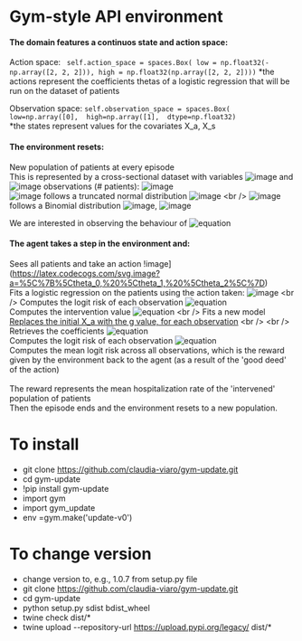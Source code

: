 # Gym-style API environment


#### The domain features a continuos state and action space:
Action space: ```
self.action_space = spaces.Box(
                                      low = np.float32(-np.array([2, 2, 2])),
                                      high = np.float32(np.array([2, 2, 2])))```
*the actions represent the coefficients thetas of a logistic regression that will be run on the dataset of patients            

Observation space: `self.observation_space = spaces.Box(
                                                low=np.array([0], 
                                                high=np.array([1], 
                                                dtype=np.float32)  `          
*the states represent values for the covariates X_a, X_s

#### The environment resets:

New population of patients at every episode <br />
This is represented by a cross-sectional dataset with variables ![image](https://latex.codecogs.com/svg.image?Y,%20X_a,%20X_s) and ![image](https://latex.codecogs.com/svg.image?N) observations (# patients): ![image](https://latex.codecogs.com/svg.image?%5C%7BY,%20X_a,%20X_s%5C%7D_%7Bi=1%7D%5EN)  <br />
![image](https://latex.codecogs.com/svg.image?20X_a,%20X_s) follows a truncated normal distribution ![image](https://latex.codecogs.com/svg.image?(a=0,%20b=%5Cinfty)) <br />
![image](https://latex.codecogs.com/svg.image?Y) follows a Binomial distribution ![image](https://latex.codecogs.com/svg.image?Bin(p,%20n)), ![image](https://latex.codecogs.com/svg.image?p=0.5) <br />

We are interested in observing the behaviour of ![equation](https://latex.codecogs.com/svg.image?%5Cmathbb%7BE%7D%5BY=1%7CX%5D=f(b_0%20&plus;%20b_1%20X_a%20&plus;%20b_2%20X_s))


#### The agent takes a step in the environment and:

Sees all patients and take an action !image](https://latex.codecogs.com/svg.image?a=%5C%7B%5Ctheta_0,%20%5Ctheta_1,%20%5Ctheta_2%5C%7D) <br />
Fits a logistic regression on the patients using the action taken: ![image](https://latex.codecogs.com/svg.image?%5Cmathbb%7BE%7D%5BY=1%7CX%5D=%5Cfrac%7B1%7D%7B1&plus;%20%5Cexp%5E%7B-(X_s&plus;X_a)%7D) <br />
Computes the logit risk of each observation ![equation](https://latex.codecogs.com/svg.image?%5Crho_1) <br />
Computes the intervention value ![equation](https://latex.codecogs.com/svg.image?%5Cbar%7BX%7D_a%20=%20g(%5Crho_1,%20X_a)) <br />
Fits a new model [Replaces the initial X_a with the g value, for each observation](https://latex.codecogs.com/svg.image?%5Cmathbb%7BE%7D%5BY=1%7C%5Cbar%7BX%7D_a,%20X_s%5D=logistic(%5Cbar%7BX%7D_a,%20X_s)) <br />
 <br />
Retrieves the coefficients ![equation](https://latex.codecogs.com/svg.image?\{\theta_0^{(2)},&space;\theta_1^{(2)},&space;\theta_2^{(2)}\}) <br />
Computes the logit risk of each observation ![equation](https://latex.codecogs.com/svg.image?%5Crho_2)  <br />
Computes the mean logit risk across all observations, which is the reward given by the environment back to the agent (as a result of the 'good deed' of the action) <br />
 <br />
The reward represents the mean hospitalization rate of the 'intervened' population of patients <br />
Then the episode ends and the environment resets to a new population. <br />

# To install
- git clone https://github.com/claudia-viaro/gym-update.git
- cd gym-update
- !pip install gym-update
- import gym
- import gym_update
- env =gym.make('update-v0')

# To change version
- change version to, e.g., 1.0.7 from setup.py file
- git clone https://github.com/claudia-viaro/gym-update.git
- cd gym-update
- python setup.py sdist bdist_wheel
- twine check dist/*
- twine upload --repository-url https://upload.pypi.org/legacy/ dist/*
